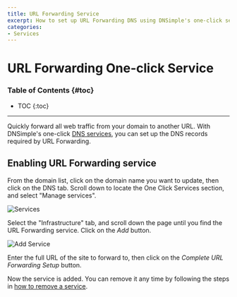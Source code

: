 ```yaml
---
title: URL Forwarding Service
excerpt: How to set up URL Forwarding DNS using DNSimple's one-click service.
categories:
- Services
---
```


# URL Forwarding One-click Service

### Table of Contents {#toc}

* TOC
{:toc}

---

Quickly forward all web traffic from your domain to another URL. With DNSimple's one-click [DNS services](/categories/services/), you can set up the DNS records required by URL Forwarding.


## Enabling URL Forwarding service

From the domain list, click on the domain name you want to update, then click on the DNS tab. Scroll down to locate the One Click Services section, and select "Manage services".

![Services](/files/services-dns-page-add.png)

Select the "Infrastructure" tab, and scroll down the page until you find the URL Forwarding service. Click on the *Add* button.

![Add Service](/files/services-urlforward.png)

Enter the full URL of the site to forward to, then click on the *Complete URL Forwarding Setup* button.

Now the service is added. You can remove it any time by following the steps in [how to remove a service](/articles/services/#removing-services).
